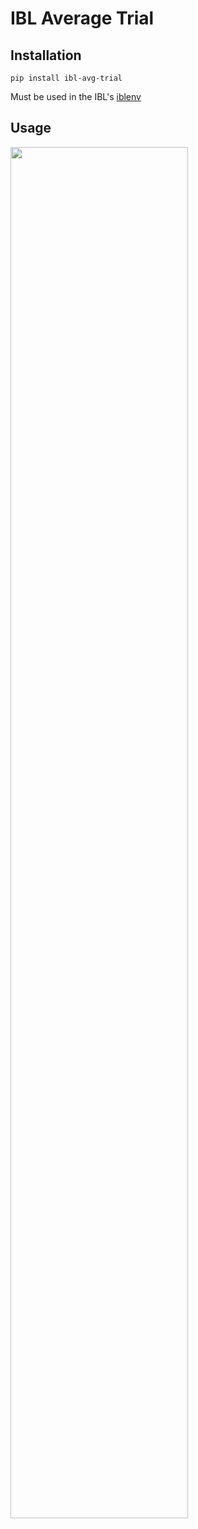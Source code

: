 
# IBL Average Trial

## Installation

`pip install ibl-avg-trial`

Must be used in the IBL's [iblenv](https://github.com/int-brain-lab/iblenv)

## Usage

<img src="https://github.com/int-brain-lab/ibl-avg-trial-viz/raw/main/examples/event_avgs_flow_diagram.png" width="75%"/>
